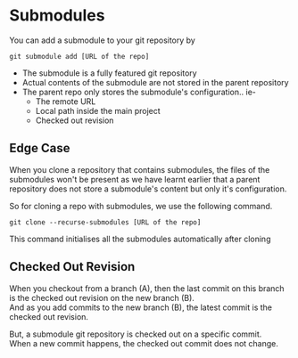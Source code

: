 # Submodules

You can add a submodule to your git repository by
```
git submodule add [URL of the repo] 
```

* The submodule is a fully featured git repository 
* Actual contents of the submodule are not stored in the parent repository
* The parent repo only stores the submodule's configuration.. ie-
  + The remote URL
  + Local path inside the main project
  + Checked out revision

## Edge Case

When you clone a repository that contains submodules, the files of the submodules won't be present as we have learnt earlier that a parent repository does not store a submodule's content but only it's configuration. 

So for cloning a repo with submodules, we use the following command. 

```
git clone --recurse-submodules [URL of the repo]
```
This command initialises all the submodules automatically after cloning

## Checked Out Revision

When you checkout from a branch (A), then the last commit on this branch is the checked out revision on the new branch (B).  
And as you add commits to the new branch (B), the latest commit is the checked out revision.

But, a submodule git repository is checked out on a specific commit.  
 When a new commit happens, the checked out commit does not change.